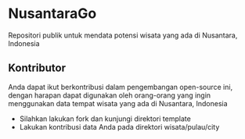 # NusantaraGo
Repositori publik untuk mendata potensi wisata yang ada di Nusantara, Indonesia

## Kontributor
Anda dapat ikut berkontribusi dalam pengembangan open-source ini, dengan harapan dapat digunakan oleh orang-orang yang ingin menggunakan data tempat wisata yang ada di Nusantara, Indonesia
- Silahkan lakukan fork dan kunjungi direktori template
- Lakukan kontribusi data Anda pada direktori wisata/pulau/city

